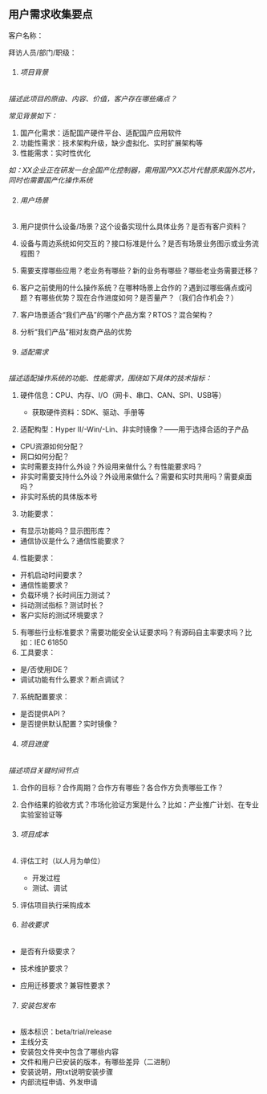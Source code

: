 ## 用户需求收集要点

 

客户名称：

拜访人员/部门/职级：

 

1. ###### 项目背景

*描述此项目的原由、内容、价值，客户存在哪些痛点？*

*常见背景如下：*

1. 国产化需求：适配国产硬件平台、适配国产应用软件
2. 功能性需求：技术架构升级，缺少虚拟化、实时扩展架构等
3. 性能需求：实时性优化

*如：XX企业正在研发一台全国产化控制器，需用国产XX芯片代替原来国外芯片，同时也需要国产化操作系统*

 

2. ######  用户场景

1. 用户提供什么设备/场景？这个设备实现什么具体业务？是否有客户资料？
2. 设备与周边系统如何交互的？接口标准是什么？是否有场景业务图示或业务流程图？
3. 需要支撑哪些应用？老业务有哪些？新的业务有哪些？哪些老业务需要迁移？
4. 客户之前使用的什么操作系统？在哪种场景上合作的？遇到过哪些痛点或问题？有哪些优势？现在合作进度如何？是否量产？（我们合作机会？）
5. 客户场景适合“我们产品”的哪个产品方案？RTOS？混合架构？
6. 分析“我们产品”相对友商产品的优势

 

3. ###### 适配需求

*描述适配操作系统的功能、性能需求，围绕如下具体的技术指标：*

1. 硬件信息：CPU、内存、I/O（网卡、串口、CAN、SPI、USB等）
   * 获取硬件资料：SDK、驱动、手册等

2. 适配构型：Hyper II/-Win/-Lin、非实时镜像？——用于选择合适的子产品

* CPU资源如何分配？
* 网口如何分配？
* 实时需要支持什么外设？外设用来做什么？有性能要求吗？
* 非实时需要支持什么外设？外设用来做什么？需要和实时共用吗？需要桌面吗？
* 非实时系统的具体版本号

3. 功能要求：

* 有显示功能吗？显示图形库？
* 通信协议是什么？通信性能要求？

4. 性能要求：

* 开机启动时间要求？
* 通信性能要求？
* 负载环境？长时间压力测试？
*  抖动测试指标？测试时长？
* 客户实际的测试环境要求？

5. 有哪些行业标准要求？需要功能安全认证要求吗？有源码自主率要求吗？比如：IEC 61850
6. 工具要求：

* 是/否使用IDE？
* 调试功能有什么要求？断点调试？

7. 系统配置要求：

* 是否提供API？
* 是否提供默认配置？实时镜像？

 

4. ###### 项目进度

*描述项目关键时间节点*

1. 合作的目标？合作周期？合作方有哪些？各合作方负责哪些工作？
2. 合作结果的验收方式？市场化验证方案是什么？比如：产业推广计划、在专业实验室验证等

 

5. ###### 项目成本

1. 评估工时（以人月为单位）
   * 开发过程
   * 测试、调试
2. 评估项目执行采购成本

 

6. ###### 验收要求

* 是否有升级要求？

* 技术维护要求？

* 应用迁移要求？兼容性要求？

  

7. ###### 安装包发布

* 版本标识：beta/trial/release
* 主线分支
* 安装包文件夹中包含了哪些内容
* 文件和用户已安装的版本，有哪些差异（二进制）
* 安装说明，用txt说明安装步骤
* 内部流程申请、外发申请

 